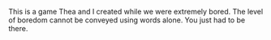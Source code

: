 This is a game Thea and I created while we were extremely bored. 
The level of boredom cannot be conveyed using words alone. You just had to be there.
